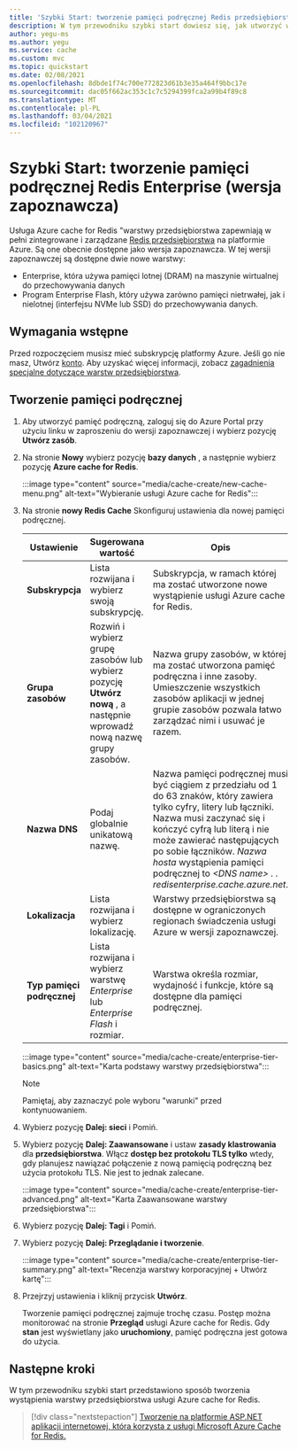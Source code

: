```yaml
---
title: 'Szybki Start: tworzenie pamięci podręcznej Redis przedsiębiorstwa'
description: W tym przewodniku szybki start dowiesz się, jak utworzyć wystąpienie usługi Azure cache for Redis w warstwach przedsiębiorstwa
author: yegu-ms
ms.author: yegu
ms.service: cache
ms.custom: mvc
ms.topic: quickstart
ms.date: 02/08/2021
ms.openlocfilehash: 8dbde1f74c700e772823d61b3e35a464f9bbc17e
ms.sourcegitcommit: dac05f662ac353c1c7c5294399fca2a99b4f89c8
ms.translationtype: MT
ms.contentlocale: pl-PL
ms.lasthandoff: 03/04/2021
ms.locfileid: "102120967"
---
```

# <a name="quickstart-create-a-redis-enterprise-cache-preview"></a>Szybki Start: tworzenie pamięci podręcznej Redis Enterprise (wersja zapoznawcza)

Usługa Azure cache for Redis "warstwy przedsiębiorstwa zapewniają w pełni zintegrowane i zarządzane [Redis przedsiębiorstwa](https://redislabs.com/redis-enterprise/) na platformie Azure. Są one obecnie dostępne jako wersja zapoznawcza. W tej wersji zapoznawczej są dostępne dwie nowe warstwy:
* Enterprise, która używa pamięci lotnej (DRAM) na maszynie wirtualnej do przechowywania danych
* Program Enterprise Flash, który używa zarówno pamięci nietrwałej, jak i nielotnej (interfejsu NVMe lub SSD) do przechowywania danych.

## <a name="prerequisites"></a>Wymagania wstępne

Przed rozpoczęciem musisz mieć subskrypcję platformy Azure. Jeśli go nie masz, Utwórz [konto](https://azure.microsoft.com/). Aby uzyskać więcej informacji, zobacz [zagadnienia specjalne dotyczące warstw przedsiębiorstwa](cache-overview.md#special-considerations-for-enterprise-tiers).

## <a name="create-a-cache"></a>Tworzenie pamięci podręcznej
1. Aby utworzyć pamięć podręczną, zaloguj się do Azure Portal przy użyciu linku w zaproszeniu do wersji zapoznawczej i wybierz pozycję **Utwórz zasób**.

1. Na stronie **Nowy** wybierz pozycję **bazy danych** , a następnie wybierz pozycję **Azure cache for Redis**.
   
   :::image type="content" source="media/cache-create/new-cache-menu.png" alt-text="Wybieranie usługi Azure cache for Redis":::
   
1. Na stronie **nowy Redis Cache** Skonfiguruj ustawienia dla nowej pamięci podręcznej.
   
   | Ustawienie      | Sugerowana wartość  | Opis |
   | ------------ |  ------- | -------------------------------------------------- |
   | **Subskrypcja** | Lista rozwijana i wybierz swoją subskrypcję. | Subskrypcja, w ramach której ma zostać utworzone nowe wystąpienie usługi Azure cache for Redis. | 
   | **Grupa zasobów** | Rozwiń i wybierz grupę zasobów lub wybierz pozycję **Utwórz nową** , a następnie wprowadź nową nazwę grupy zasobów. | Nazwa grupy zasobów, w której ma zostać utworzona pamięć podręczna i inne zasoby. Umieszczenie wszystkich zasobów aplikacji w jednej grupie zasobów pozwala łatwo zarządzać nimi i usuwać je razem. | 
   | **Nazwa DNS** | Podaj globalnie unikatową nazwę. | Nazwa pamięci podręcznej musi być ciągiem z przedziału od 1 do 63 znaków, który zawiera tylko cyfry, litery lub łączniki. Nazwa musi zaczynać się i kończyć cyfrą lub literą i nie może zawierać następujących po sobie łączników. *Nazwa hosta* wystąpienia pamięci podręcznej to *\<DNS name> . <Azure region> . redisenterprise.cache.azure.net*. | 
   | **Lokalizacja** | Lista rozwijana i wybierz lokalizację. | Warstwy przedsiębiorstwa są dostępne w ograniczonych regionach świadczenia usługi Azure w wersji zapoznawczej. |
   | **Typ pamięci podręcznej** | Lista rozwijana i wybierz warstwę *Enterprise* lub *Enterprise Flash* i rozmiar. |  Warstwa określa rozmiar, wydajność i funkcje, które są dostępne dla pamięci podręcznej. |
   
   :::image type="content" source="media/cache-create/enterprise-tier-basics.png" alt-text="Karta podstawy warstwy przedsiębiorstwa":::

   > [!NOTE] 
   > Pamiętaj, aby zaznaczyć pole wyboru "warunki" przed kontynuowaniem.
   >

1. Wybierz pozycję **Dalej: sieci** i Pomiń.

1. Wybierz pozycję **Dalej: Zaawansowane** i ustaw **zasady klastrowania** dla **przedsiębiorstwa**. Włącz **dostęp bez protokołu TLS tylko** wtedy, gdy planujesz nawiązać połączenie z nową pamięcią podręczną bez użycia protokołu TLS. Nie jest to jednak zalecane.

   :::image type="content" source="media/cache-create/enterprise-tier-advanced.png" alt-text="Karta Zaawansowane warstwy przedsiębiorstwa":::

1. Wybierz pozycję **Dalej: Tagi** i Pomiń.

1. Wybierz pozycję **Dalej: Przeglądanie i tworzenie**.

   :::image type="content" source="media/cache-create/enterprise-tier-summary.png" alt-text="Recenzja warstwy korporacyjnej + Utwórz kartę":::

1. Przejrzyj ustawienia i kliknij przycisk **Utwórz**.
   
   Tworzenie pamięci podręcznej zajmuje trochę czasu. Postęp można monitorować na stronie **Przegląd** usługi Azure cache for Redis. Gdy **stan** jest wyświetlany jako **uruchomiony**, pamięć podręczna jest gotowa do użycia.

## <a name="next-steps"></a>Następne kroki

W tym przewodniku szybki start przedstawiono sposób tworzenia wystąpienia warstwy przedsiębiorstwa usługi Azure cache for Redis.

> [!div class="nextstepaction"]
> [Tworzenie na platformie ASP.NET aplikacji internetowej, która korzysta z usługi Microsoft Azure Cache for Redis.](./cache-web-app-howto.md)


